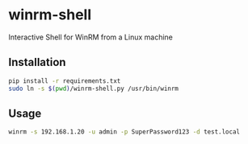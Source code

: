 # winrm-shell
Interactive Shell for WinRM from a Linux machine

## Installation

```bash
pip install -r requirements.txt
sudo ln -s $(pwd)/winrm-shell.py /usr/bin/winrm
```

## Usage

```bash
winrm -s 192.168.1.20 -u admin -p SuperPassword123 -d test.local
```
